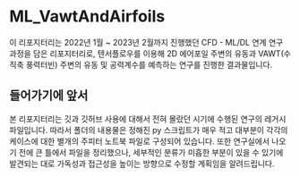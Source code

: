 # ML_VawtAndAirfoils
이 리포지터리는 2022년 1월 ~ 2023년 2월까지 진행했던 CFD - ML/DL 연계 연구 과정을 담은 리포지터리로, 텐서플로우를 이용해 2D 에어포일 주변의 유동과 VAWT(수직축 풍력터빈) 주변의 유동 및 공력계수를 예측하는 연구를 진행한 결과물입니다.
## 들어가기에 앞서
본 리포지터리는 깃과 깃허브 사용에 대해서 전혀 몰랐던 시기에 수행된 연구의 레거시 파일입니다. 따라서 폴더의 내용물은 정해진 py 스크립트가 매우 적고 대부분이 각각의 케이스에 대한 별개의 주피터 노트북 파일로 구성되어 있습니다. 또한 연구실에서 나오기 전에 큰 틀에서 파일을 정리했으나, 세부적인 분류가 미흡한 부분이 있을 수 있기에 발견되는 대로 가독성과 접근성을 높이는 방향으로 수정할 계획임을 알려드립니다.
